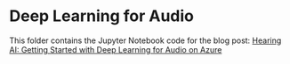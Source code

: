 # Deep Learning for Audio
This folder contains the Jupyter Notebook code for the blog post: [Hearing AI: Getting Started with Deep Learning for Audio on Azure](
https://blogs.technet.microsoft.com/machinelearning/2018/01/30/hearing-ai-getting-started-with-deep-learning-for-audio-on-azure/)